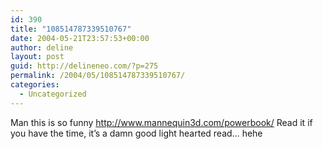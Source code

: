 ```yaml
---
id: 390
title: "108514787339510767"
date: 2004-05-21T23:57:53+00:00
author: deline
layout: post
guid: http://delineneo.com/?p=275
permalink: /2004/05/108514787339510767/
categories:
  - Uncategorized
---
```

Man this is so funny <http://www.mannequin3d.com/powerbook/> Read it if you have the time, it&#8217;s a damn good light hearted read&#8230; hehe

